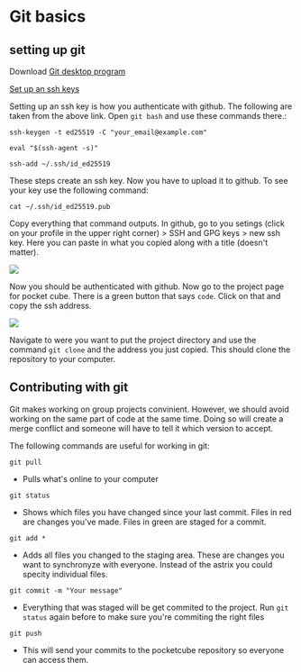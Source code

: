 # Git basics

## setting up git

Download 
[Git desktop program](https://git-scm.com/downloads)

[Set up an ssh keys](https://docs.github.com/en/authentication/connecting-to-github-with-ssh/generating-a-new-ssh-key-and-adding-it-to-the-ssh-agent)

Setting up an ssh key is how you authenticate with github.  The following are taken from the above link.  Open `git bash` and use these commands there.:

`ssh-keygen -t ed25519 -C "your_email@example.com"`

`eval "$(ssh-agent -s)"`

`ssh-add ~/.ssh/id_ed25519`

These steps create an ssh key.  Now you have to upload it to github.  To see your key use the following command:

`cat ~/.ssh/id_ed25519.pub`

Copy everything that command outputs.  In github, go to you setings (click on your profile in the upper right corner) > SSH and GPG keys > new ssh key.  Here you can paste in what you copied along with a title (doesn't matter).

![](images/github_sshkeys.png)

Now you should be authenticated with github.  Now go to the project page for pocket cube.  There is a green button that says `code`.  Click on that and copy the ssh address.

![](images/github_sshaddress.png)

Navigate to were you want to put the project directory and use the command `git clone` and the address you just copied.  This should clone the repository to your computer.

## Contributing with git

Git makes working on group projects convinient.  However, we should avoid working on the same part of code at the same time.  Doing so will create a merge conflict and someone will have to tell it which version to accept.

The following commands are useful for working in git:

`git pull`
* Pulls what's online to your computer

`git status`
* Shows which files you have changed since your last commit.  Files in red are changes you've made.  Files in green are staged for a commit.

`git add *`
* Adds all files you changed to the staging area.  These are changes you want to synchronyze with everyone.  Instead of the astrix you could specity individual files.

`git commit -m "Your message"`
* Everything that was staged will be get commited to the project.  Run `git status` again before to make sure you're commiting the right files

`git push`
* This will send your commits to the pocketcube repository so everyone can access them.
